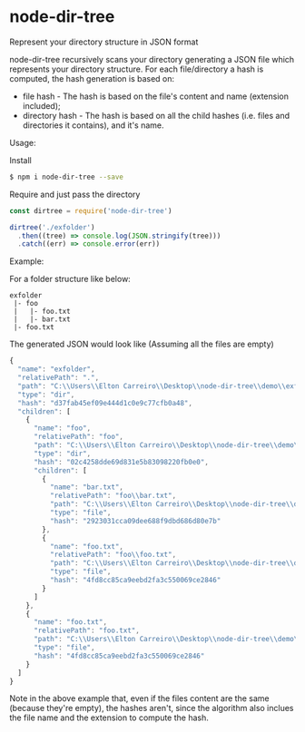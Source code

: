 # node-dir-tree
Represent your directory structure in JSON format

node-dir-tree recursively scans your directory generating a JSON file which represents your directory structure. For each file/directory a hash is computed, the hash generation is based on:

* file hash - The hash is based on the file's content and name (extension included);
* directory hash - The hash is based on all the child hashes (i.e. files and directories it contains), and it's name.

Usage:

Install

```bash
$ npm i node-dir-tree --save
```

Require and just pass the directory

```javascript
const dirtree = require('node-dir-tree')

dirtree('./exfolder')
  .then((tree) => console.log(JSON.stringify(tree)))
  .catch((err) => console.error(err))
```

Example:


For a folder structure like below:
```
exfolder
 |- foo
 |   |- foo.txt
 |   |- bar.txt
 |- foo.txt
```

The generated JSON would look like (Assuming all the files are empty)

```javascript
{
  "name": "exfolder",
  "relativePath": ".",
  "path": "C:\\Users\\Elton Carreiro\\Desktop\\node-dir-tree\\demo\\exfolder",
  "type": "dir",
  "hash": "d37fab45ef09e444d1c0e9c77cfb0a48",
  "children": [
    {
      "name": "foo",
      "relativePath": "foo",
      "path": "C:\\Users\\Elton Carreiro\\Desktop\\node-dir-tree\\demo\\exfolder\\foo",
      "type": "dir",
      "hash": "02c4258dde69d831e5b83098220fb0e0",
      "children": [
        {
          "name": "bar.txt",
          "relativePath": "foo\\bar.txt",
          "path": "C:\\Users\\Elton Carreiro\\Desktop\\node-dir-tree\\demo\\exfolder\\foo\\bar.txt",
          "type": "file",
          "hash": "2923031cca09dee688f9dbd686d80e7b"
        },
        {
          "name": "foo.txt",
          "relativePath": "foo\\foo.txt",
          "path": "C:\\Users\\Elton Carreiro\\Desktop\\node-dir-tree\\demo\\exfolder\\foo\\foo.txt",
          "type": "file",
          "hash": "4fd8cc85ca9eebd2fa3c550069ce2846"
        }
      ]
    },
    {
      "name": "foo.txt",
      "relativePath": "foo.txt",
      "path": "C:\\Users\\Elton Carreiro\\Desktop\\node-dir-tree\\demo\\exfolder\\foo.txt",
      "type": "file",
      "hash": "4fd8cc85ca9eebd2fa3c550069ce2846"
    }
  ]
}
```

Note in the above example that, even if the files content are the same (because they're empty), the hashes aren't, since the algorithm also inclues the file name and the extension to compute the hash.
